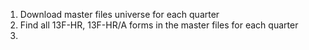 1) Download master files universe for each quarter 
2) Find all 13F-HR, 13F-HR/A forms in the master files for each quarter 
3) 